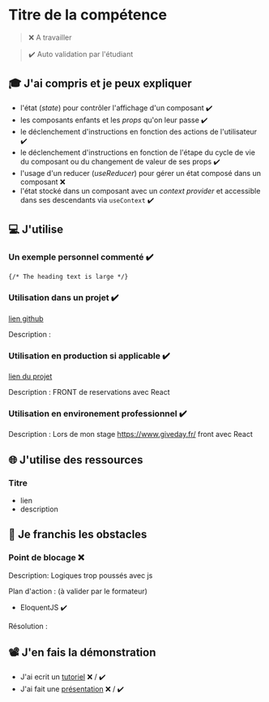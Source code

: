 # Titre de la compétence

> ❌ A travailler

> ✔️ Auto validation par l'étudiant

## 🎓 J'ai compris et je peux expliquer

- l'état (_state_) pour contrôler l'affichage d'un composant ✔️
- les composants enfants et les _props_ qu'on leur passe ✔️
- le déclenchement d'instructions en fonction des actions de l'utilisateur ✔️
- le déclenchement d'instructions en fonction de l'étape du cycle de vie du composant ou du changement de valeur de ses props ✔️
- l'usage d'un reducer (_useReducer_) pour gérer un état composé dans un composant ❌
- l'état stocké dans un composant avec un _context provider_ et accessible dans ses descendants via `useContext` ✔️

## 💻 J'utilise

### Un exemple personnel commenté ✔️

    {/* The heading text is large */}

### Utilisation dans un projet ✔️

[lien github]()

Description :

### Utilisation en production si applicable ✔️

[lien du projet](https://github.com/Oscar-AGUDELO/eventsMolina/tree/main/frontend)

Description :  FRONT de reservations avec React

### Utilisation en environement professionnel ✔️

Description : Lors de mon stage https://www.giveday.fr/ front avec React

## 🌐 J'utilise des ressources

### Titre

- lien
- description

## 🚧 Je franchis les obstacles

### Point de blocage ❌ 

Description: Logiques trop poussés avec js

Plan d'action : (à valider par le formateur)

- EloquentJS ✔️

Résolution :

## 📽️ J'en fais la démonstration

- J'ai ecrit un [tutoriel](...) ❌ / ✔️
- J'ai fait une [présentation](...) ❌ / ✔️
